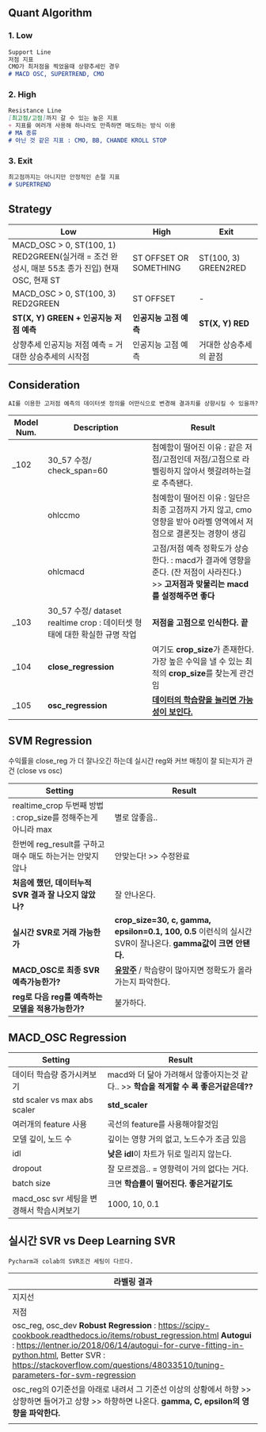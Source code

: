 ## Quant Algorithm



### 1. Low

```markdown
Support Line
저점 지표
CMO가 최저점을 찍었을때 상향추세인 경우
# MACD OSC, SUPERTREND, CMO
```



### 2. High

```markdown
Resistance Line
[최고점/고점]까지 갈 수 있는 높은 지표
+ 지표를 여러개 사용해 하나라도 만족하면 매도하는 방식 이용
# MA 종류
# 아닌 것 같은 지표 : CMO, BB, CHANDE KROLL STOP 
```



### 3. Exit

```markdown
최고점까지는 아니지만 안정적인 손절 지표
# SUPERTREND
```





## Strategy

| Low                                               | High         | Exit             |
| ------------------------------------------------------------ | ---------------------- | -------------------- |
| MACD_OSC > 0, ST(100, 1) RED2GREEN(실거래 = 조건 완성시, 매분 55초 종가 진입) 현재 OSC, 현재 ST | ST OFFSET OR SOMETHING | ST(100, 3) GREEN2RED |
|MACD_OSC > 0, ST(100, 3) RED2GREEN|ST OFFSET|-|
|**ST(X, Y) GREEN  + 인공지능 저점 예측**|**인공지능 고점 예측**|**ST(X, Y) RED**|
|상향추세 인공지능 저점 예측 = 거대한 상승추세의 시작점|인공지능 고점 예측|거대한 상승추세의 끝점|



## Consideration

```markdown
AI를 이용한 고저점 예측의 데이터셋 정의를 어떤식으로 변경해 결과치를 상향시킬 수 있을까?
```

| Model Num. | Description                                                  | Result                                                       |
| ---------- | ------------------------------------------------------------ | ------------------------------------------------------------ |
| _102       | 30_57 수정/ check_span=60                                    | 첨예함이 떨어진 이유 : 같은 저점/고점인데 저점/고점으로 라벨링하지 않아서 헷갈려하는걸로 추측됀다. |
|            | ohlccmo                                                      | 첨예함이 떨어진 이유 : 일단은 최종 고점까지 가지 않고, cmo 영향을 받아 0라벨 영역에서 저점으로 결론짓는 경향이 생김 |
|            | ohlcmacd                                                     | 고점/저점 예측 정확도가 상승한다. : macd가 결과에 영향을 준다. (잔 저점이 사라진다.) >> **고저점과 맞물리는 macd를 설정해주면 좋다** |
| _103       | 30_57 수정/ dataset realtime crop : 데이터셋 형태에 대한 확실한 규명 작업 | **저점을 고점으로 인식한다. 끝**                             |
| _104       | **close_regression**                                         | 여기도 **crop_size**가 존재한다. 가장 높은 수익을 낼 수 있는 최적의 **crop_size**를 찾는게 관건임 |
| _105       | **osc_regression**                                           | **<u>데이터의 학습량을 늘리면 가능성이 보인다.</u>**         |



## SVM Regression

수익률을 close_reg 가 더 잘나오긴 하는데 실시간 reg와 커브 매칭이 잘 되는지가 관건 (close vs osc)

| Setting                                                      | Result                                                       |
| ------------------------------------------------------------ | ------------------------------------------------------------ |
| realtime_crop 두번째 방법 : crop_size를 정해주는게 아니라 max | 별로 않좋음..                                                |
| 한번에 reg_result를 구하고 매수 매도 하는거는 안맞지 않나    | 안맞는다! >> 수정완료                                        |
| **처음에 했던, 데이터누적 SVR 결과 잘 나오지 않았나?**       | 잘 안나온다.                                                 |
| **실시간 SVR로 거래 가능한가**                               | **crop_size=30, c, gamma, epsilon=0.1, 100, 0.5** 이런식의 실시간 SVR이 잘나온다. **gamma값이 크면 안됀다.** |
| **MACD_OSC로 최종 SVR 예측가능한가?**                        | **<u>유망주</u>** / 학습량이 많아지면 정확도가 올라가는지 파악한다. |
| **reg로 다음 reg를 예측하는 모델을 적용가능한가?**           | 불가하다.                                                    |



## MACD_OSC Regression

| Setting                                   | Result                                                       |
| ----------------------------------------- | ------------------------------------------------------------ |
| 데이터 학습량 증가시켜보기                | macd와 더 닮아 가려해서 않좋아지는것 같다.. >> **학습을 적게할 수 록 좋은거같은데??** |
| std scaler vs max abs scaler              | **std_scaler**                                               |
| 여러개의 feature 사용                     | 곡선의 feature를 사용해야할것임                              |
| 모델 깊이, 노드 수                        | 깊이는 영향 거의 없고, 노드수가 조금 있음                    |
| idl                                       | **낮은 idl**이 차트가 뒤로 밀리지 않는다.                    |
| dropout                                   | 잘 모르겠음.. = 영향력이 거의 없다는 거다.                   |
| batch size                                | 크면 **학습률이 떨어진다. 좋은거같기도**                     |
| macd_osc svr 세팅을 변경해서 학습시켜보기 | 1000, 10, 0.1                                                |



## 실시간 SVR vs Deep Learning SVR

```
Pycharm과 colab의 SVR조건 세팅이 다르다.
```





| 라벨링 결과                                                  |
| ------------------------------------------------------------ |
| 지지선                                                       |
| 저점                                                         |
| osc_reg, osc_dev **Robust Regression** : https://scipy-cookbook.readthedocs.io/items/robust_regression.html **Autogui** : https://lentner.io/2018/06/14/autogui-for-curve-fitting-in-python.html, Better SVR : https://stackoverflow.com/questions/48033510/tuning-parameters-for-svm-regression |
| osc_reg의 0기준선을 아래로 내려서 그 기준선 이상의 상황에서 하향 >> 상향하면 들어가고 상향 >> 하향하면 나온다. **gamma, C, epsilon의 영향을 파악한다.** |
|                                                              |

